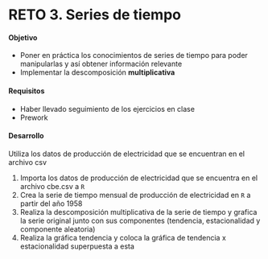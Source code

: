 # RETO 3. Series de tiempo

#### Objetivo
- Poner en práctica los conocimientos de series de tiempo para poder manipularlas y así obtener información relevante
- Implementar la descomposición **multiplicativa**

#### Requisitos
- Haber llevado seguimiento de los ejercicios en clase
- Prework

#### Desarrollo 

Utiliza los datos de producción de electricidad que se encuentran en el archivo csv

1. Importa los datos de producción de electricidad que se encuentra en el archivo cbe.csv a `R`
2. Crea la serie de tiempo mensual de producción de electricidad en `R` a partir del año 1958
3. Realiza la descomposición multiplicativa de la serie de tiempo y grafica la serie original junto con sus componentes (tendencia, estacionalidad y componente aleatoria)
4. Realiza la gráfica tendencia y coloca la gráfica de tendencia x estacionalidad superpuesta a esta
